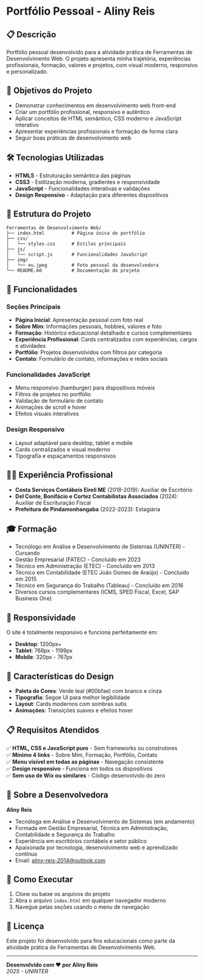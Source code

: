 # Portfólio Pessoal - Aliny Reis

## 📋 Descrição

Portfólio pessoal desenvolvido para a atividade prática de Ferramentas de Desenvolvimento Web. O projeto apresenta minha trajetória, experiências profissionais, formação, valores e projetos, com visual moderno, responsivo e personalizado.

## 🎯 Objetivos do Projeto

- Demonstrar conhecimentos em desenvolvimento web front-end
- Criar um portfólio profissional, responsivo e autêntico
- Aplicar conceitos de HTML semântico, CSS moderno e JavaScript interativo
- Apresentar experiências profissionais e formação de forma clara
- Seguir boas práticas de desenvolvimento web

## 🛠️ Tecnologias Utilizadas

- **HTML5** - Estruturação semântica das páginas
- **CSS3** - Estilização moderna, gradientes e responsividade
- **JavaScript** - Funcionalidades interativas e validações
- **Design Responsivo** - Adaptação para diferentes dispositivos

## 📁 Estrutura do Projeto

```
Ferramentas de Desenvolvimento Web/
├── index.html          # Página única do portfólio
├── css/
│   └── styles.css      # Estilos principais
├── js/
│   └── script.js       # Funcionalidades JavaScript
├── img/
│   └── eu.jpeg         # Foto pessoal da desenvolvedora
└── README.md           # Documentação do projeto
```

## 🚀 Funcionalidades

### Seções Principais
- **Página Inicial**: Apresentação pessoal com foto real
- **Sobre Mim**: Informações pessoais, hobbies, valores e foto
- **Formação**: Histórico educacional detalhado e cursos complementares
- **Experiência Profissional**: Cards centralizados com experiências, cargos e atividades
- **Portfólio**: Projetos desenvolvidos com filtros por categoria
- **Contato**: Formulário de contato, informações e redes sociais

### Funcionalidades JavaScript
- Menu responsivo (hamburger) para dispositivos móveis
- Filtros de projetos no portfólio
- Validação de formulário de contato
- Animações de scroll e hover
- Efeitos visuais interativos

### Design Responsivo
- Layout adaptável para desktop, tablet e mobile
- Cards centralizados e visual moderno
- Tipografia e espaçamentos responsivos

## 👩‍💼 Experiência Profissional
- **Costa Serviços Contábeis Eireli ME** (2018-2019): Auxiliar de Escritório
- **Del Conte, Bonifácio e Cortez Contabilistas Associados** (2024): Auxiliar de Escrituração Fiscal
- **Prefeitura de Pindamonhangaba** (2022-2023): Estagiária

## 🎓 Formação
- Tecnólogo em Análise e Desenvolvimento de Sistemas (UNINTER) - Cursando
- Gestão Empresarial (FATEC) - Concluído em 2023
- Técnico em Administração (ETEC) - Concluído em 2013
- Técnico em Contabilidade (ETEC João Gomes de Araújo) - Concluído em 2015
- Técnico em Segurança do Trabalho (Tableau) - Concluído em 2016
- Diversos cursos complementares (ICMS, SPED Fiscal, Excel, SAP Business One)

## 📱 Responsividade

O site é totalmente responsivo e funciona perfeitamente em:
- **Desktop**: 1200px+
- **Tablet**: 768px - 1199px
- **Mobile**: 320px - 767px

## 🎨 Características do Design

- **Paleta de Cores**: Verde teal (#00bfae) com branco e cinza
- **Tipografia**: Segoe UI para melhor legibilidade
- **Layout**: Cards modernos com sombras sutis
- **Animações**: Transições suaves e efeitos hover

## 📋 Requisitos Atendidos

✅ **HTML, CSS e JavaScript puro** - Sem frameworks ou construtores  
✅ **Mínimo 4 links** - Sobre Mim, Formação, Portfólio, Contato  
✅ **Menu visível em todas as páginas** - Navegação consistente  
✅ **Design responsivo** - Funciona em todos os dispositivos  
✅ **Sem uso de Wix ou similares** - Código desenvolvido do zero  

## 👤 Sobre a Desenvolvedora

**Aliny Reis**  
- Tecnóloga em Análise e Desenvolvimento de Sistemas (em andamento)
- Formada em Gestão Empresarial, Técnica em Administração, Contabilidade e Segurança do Trabalho
- Experiência em escritórios contábeis e setor público
- Apaixonada por tecnologia, desenvolvimento web e aprendizado contínuo
- Email: aliny-reis-2014@outlook.com

## 🔧 Como Executar

1. Clone ou baixe os arquivos do projeto
2. Abra o arquivo `index.html` em qualquer navegador moderno
3. Navegue pelas seções usando o menu de navegação

## 📝 Licença

Este projeto foi desenvolvido para fins educacionais como parte da atividade prática de Ferramentas de Desenvolvimento Web.

---

**Desenvolvido com ❤️ por Aliny Reis**  
*2025 - UNINTER* 
